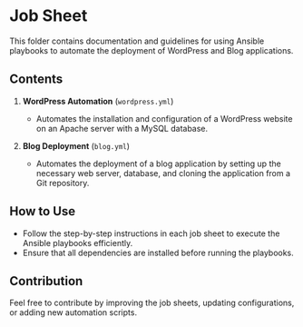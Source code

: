 # Job Sheet

This folder contains documentation and guidelines for using Ansible playbooks to automate the deployment of WordPress and Blog applications.  

## Contents
1. **WordPress Automation** (`wordpress.yml`)  
   - Automates the installation and configuration of a WordPress website on an Apache server with a MySQL database.  

2. **Blog Deployment** (`blog.yml`)  
   - Automates the deployment of a blog application by setting up the necessary web server, database, and cloning the application from a Git repository.  

## How to Use
- Follow the step-by-step instructions in each job sheet to execute the Ansible playbooks efficiently.  
- Ensure that all dependencies are installed before running the playbooks.  

## Contribution
Feel free to contribute by improving the job sheets, updating configurations, or adding new automation scripts.  
